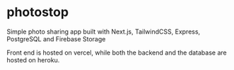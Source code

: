 # photostop
Simple photo sharing app built with Next.js, TailwindCSS, Express, PostgreSQL and Firebase Storage

Front end is hosted on vercel, while both the backend and the database are hosted on heroku.

